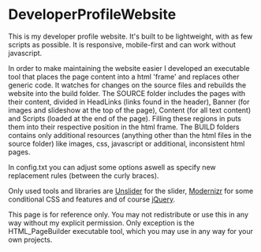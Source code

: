 # DeveloperProfileWebsite
This is my developer profile website. 
It's built to be lightweight, with as few scripts as possible. 
It is responsive, mobile-first and can work without javascript.

In order to make maintaining the website easier I developed an executable tool that places the page content into a html 'frame' and replaces other generic code. It watches for changes on the source files and rebuilds the website into the build folder.
The SOURCE folder includes the pages with their content, divided in HeadLinks (links found in the header), Banner (for images and slideshow at the top of the page), Content (for all text content) and Scripts (loaded at the end of the page). Filling these regions in puts them into their respective position in the html frame.
The BUILD folders contains only additional resources (anything other than the html files in the source folder) like images, css, javascript or additional, inconsistent html pages.

In config.txt you can adjust some options aswell as specify new replacement rules (between the curly braces).

Only used tools and libraries are <a href="http://unslider.com/">Unslider</a> for the slider, <a href="https://modernizr.com/">Modernizr</a> for some conditional CSS and features and of course <a href="https://jquery.com/">jQuery</a>.

This page is for reference only. You may not redistribute or use this in any way without my explicit permission. Only exception is the HTML_PageBuilder executable tool, which you may use in any way for your own projects.
